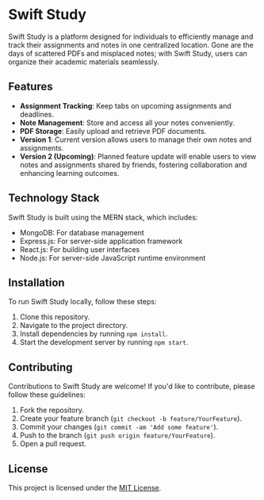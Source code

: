 # Swift Study

Swift Study is a platform designed for individuals to efficiently manage and track their assignments and notes in one centralized location. Gone are the days of scattered PDFs and misplaced notes; with Swift Study, users can organize their academic materials seamlessly.

## Features

- **Assignment Tracking**: Keep tabs on upcoming assignments and deadlines.
- **Note Management**: Store and access all your notes conveniently.
- **PDF Storage**: Easily upload and retrieve PDF documents.
- **Version 1**: Current version allows users to manage their own notes and assignments.
- **Version 2 (Upcoming)**: Planned feature update will enable users to view notes and assignments shared by friends, fostering collaboration and enhancing learning outcomes.

## Technology Stack

Swift Study is built using the MERN stack, which includes:

- MongoDB: For database management
- Express.js: For server-side application framework
- React.js: For building user interfaces
- Node.js: For server-side JavaScript runtime environment

## Installation

To run Swift Study locally, follow these steps:

1. Clone this repository.
2. Navigate to the project directory.
3. Install dependencies by running `npm install`.
4. Start the development server by running `npm start`.

## Contributing

Contributions to Swift Study are welcome! If you'd like to contribute, please follow these guidelines:

1. Fork the repository.
2. Create your feature branch (`git checkout -b feature/YourFeature`).
3. Commit your changes (`git commit -am 'Add some feature'`).
4. Push to the branch (`git push origin feature/YourFeature`).
5. Open a pull request.

## License

This project is licensed under the [MIT License](LICENSE).
